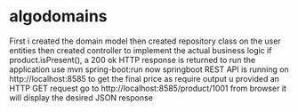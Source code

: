 # algodomains
First i created the domain  model
then created repository class on the user entities 
then created controller to implement the actual business logic
if product.isPresent(), a 200 ok HTTP response is returned 
to run the application use mvn spring-boot:run
now springboot REST API is running on http://localhost:8585
to get the final price as require output u provided an HTTP GET request go to http://localhost:8585/product/1001 from browser it will display the desired JSON response 
